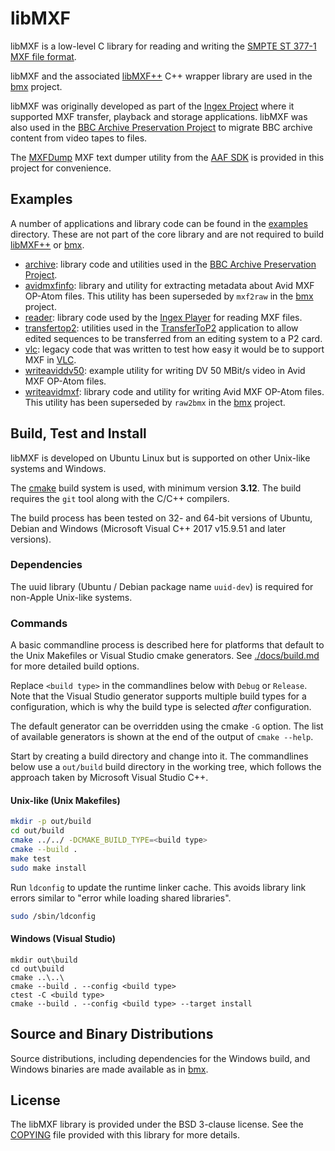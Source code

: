 # libMXF

libMXF is a low-level C library for reading and writing the [SMPTE ST 377-1 MXF file format](https://ieeexplore.ieee.org/document/7292073).

libMXF and the associated [libMXF++](https://github.com/bbc/libMXFpp) C++ wrapper library are used in the [bmx](https://github.com/bbc/bmx) project.

libMXF was originally developed as part of the [Ingex Project](http://ingex.sourceforge.net/) where it supported MXF transfer, playback and storage applications. libMXF was also used in the [BBC Archive Preservation Project](https://www.bbc.co.uk/rd/publications/whitepaper275) to migrate BBC archive content from video tapes to files.

The [MXFDump](./tools/MXFDump) MXF text dumper utility from the [AAF SDK](https://sourceforge.net/projects/aaf/) is provided in this project for convenience.

## Examples

A number of applications and library code can be found in the [examples](./examples) directory. These are not part of the core library and are not required to build [libMXF++](https://github.com/bbc/libMXFpp) or [bmx](https://github.com/bbc/bmx).

* [archive](./examples/archive): library code and utilities used in the [BBC Archive Preservation Project](https://www.bbc.co.uk/rd/publications/whitepaper275).
* [avidmxfinfo](./examples/avidmxfinfo): library and utility for extracting metadata about Avid MXF OP-Atom files. This utility has been superseded by
`mxf2raw` in the [bmx](https://github.com/bbc/bmx) project.
* [reader](./examples/reader): library code used by the [Ingex Player](http://ingex.sourceforge.net/) for reading MXF files.
* [transfertop2](./examples/transfertop2): utilities used in the [TransferToP2](http://ingex.sourceforge.net/TransferToP2.html) application to allow edited sequences to be transferred from an editing system to a P2 card.
* [vlc](./examples/vlc): legacy code that was written to test how easy it would be to support MXF in [VLC](https://www.videolan.org/vlc/).
* [writeaviddv50](./examples/writeaviddv50): example utility for writing DV 50 MBit/s video in Avid MXF OP-Atom files.
* [writeavidmxf](./examples/writeavidmxf): library code and utility for writing Avid MXF OP-Atom files. This utility has been superseded by `raw2bmx` in the [bmx](https://github.com/bbc/bmx) project.

## Build, Test and Install

libMXF is developed on Ubuntu Linux but is supported on other Unix-like systems and Windows.

The [cmake](https://cmake.org/) build system is used, with minimum version **3.12**. The build requires the `git` tool along with the C/C++ compilers.

The build process has been tested on 32- and 64-bit versions of Ubuntu, Debian and Windows (Microsoft Visual C++ 2017 v15.9.51 and later versions).

### Dependencies

The uuid library (Ubuntu / Debian package name `uuid-dev`) is required for non-Apple Unix-like systems.

### Commands

A basic commandline process is described here for platforms that default to the Unix Makefiles or Visual Studio cmake generators. See [./docs/build.md](./docs/build.md) for more detailed build options.

Replace `<build type>` in the commandlines below with `Debug` or `Release`. Note that the Visual Studio generator supports multiple build types for a configuration, which is why the build type is selected _after_ configuration.

The default generator can be overridden using the cmake `-G` option. The list of available generators is shown at the end of the output of `cmake --help`.

Start by creating a build directory and change into it. The commandlines below use a `out/build` build directory in the working tree, which follows the approach taken by Microsoft Visual Studio C++.

#### Unix-like (Unix Makefiles)

```bash
mkdir -p out/build
cd out/build
cmake ../../ -DCMAKE_BUILD_TYPE=<build type>
cmake --build .
make test
sudo make install
```

Run `ldconfig` to update the runtime linker cache. This avoids library link errors similar to "error while loading shared libraries".

```bash
sudo /sbin/ldconfig
```

#### Windows (Visual Studio)

```console
mkdir out\build
cd out\build
cmake ..\..\
cmake --build . --config <build type>
ctest -C <build type>
cmake --build . --config <build type> --target install
```

## Source and Binary Distributions

Source distributions, including dependencies for the Windows build, and Windows binaries are made available as in [bmx](https://github.com/bbc/bmx).

## License

The libMXF library is provided under the BSD 3-clause license. See the [COPYING](./COPYING) file provided with this library for more details.
